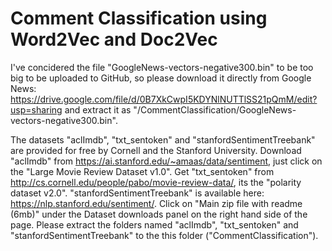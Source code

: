 # Comment Classification using Word2Vec and Doc2Vec

I've concidered the file "GoogleNews-vectors-negative300.bin" to be too big to be uploaded to GitHub, so please download it directly from Google News: https://drive.google.com/file/d/0B7XkCwpI5KDYNlNUTTlSS21pQmM/edit?usp=sharing and extract it as "/CommentClassification/GoogleNews-vectors-negative300.bin".

The datasets "aclImdb", "txt_sentoken" and "stanfordSentimentTreebank" are provided for free by Cornell and the Stanford University.
Download "aclImdb" from https://ai.stanford.edu/~amaas/data/sentiment, just click on the "Large Movie Review Dataset v1.0". 
Get "txt_sentoken" from http://cs.cornell.edu/people/pabo/movie-review-data/, its the "polarity dataset v2.0".
"stanfordSentimentTreebank" is available here: https://nlp.stanford.edu/sentiment/. Click on "Main zip file with readme (6mb)" under the Dataset downloads panel on the right hand side of the page.
Please extract the folders named "aclImdb", "txt_sentoken" and "stanfordSentimentTreebank" to the this folder ("CommentClassification").